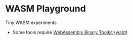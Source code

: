 # WASM Playground

Tiny WASM experiments 

- Some tools require [WebAssembly Binary Toolkit (wabt)](https://github.com/WebAssembly/wabt)
